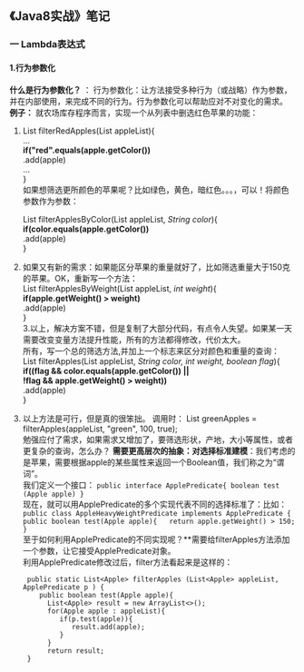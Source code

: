 ## 《Java8实战》笔记
### 一 Lambda表达式
####  1.行为参数化
**什么是行为参数化？** ： 行为参数化：让方法接受多种行为（或战略）作为参数，并在内部使用，来完成不同的行为。行为参数化可以帮助应对不对变化的需求。
**例子：** 就农场库存程序而言，实现一个从列表中删选红色苹果的功能：

1. List<Apple> filterRedApples(List<Apple> appleList){  
   ...  
   **if("red".equals(apple.getColor())**  
        .add(apple)  
       ...  
   }  
如果想筛选更所颜色的苹果呢？比如绿色，黄色，暗红色。。。，可以！将颜色参数作为参数： 
  
    List<Apple> filterApplesByColor(List<Apple> appleList, *String color*){  
     **if(color.equals(apple.getColor())**  
      .add(apple)  
  }  
2. 如果又有新的需求：如果能区分苹果的重量就好了，比如筛选重量大于150克的苹果。OK，重新写一个方法：  
   List<Apple> filterApplesByWeight(List<Apple> appleList, *int weight*){  
     **if(apple.getWeight() > weight)**  
      .add(apple)  
  }    
3.以上，解决方案不错，但是复制了大部分代码，有点令人失望。如果某一天需要改变变量方法提升性能，所有的方法都得修改，代价太大。  
  所有，写一个总的筛选方法,并加上一个标志来区分对颜色和重量的查询：  
   List<Apple> filterApples(List<Apple> appleList, *String color, int weight, boolean flag*){  
     **if((flag &&  color.equals(apple.getColor()) ||  
          !flag && apple.getWeight() > weight))**  
      .add(apple)  
  }  
4. 以上方法是可行，但是真的很笨拙。  调用时：  List<Apple> greenApples = filterApples(appleList, "green", 100, true);  
  勉强应付了需求，如果需求又增加了，要筛选形状，产地，大小等属性，或者更复杂的查询，怎么办？
  **需要更高层次的抽象：对选择标准建模**：我们考虑的是苹果，需要根据apple的某些属性来返回一个Boolean值，我们称之为“谓词”。  
  我们定义一个接口：
      `public interface ApplePredicate{
           boolean test (Apple apple)
      }`  
 现在，就可以用ApplePredicate的多个实现代表不同的选择标准了：比如：  
   `public class AppleHeavyWeightPredicate implements ApplePredicate {  
       public boolean test(Apple apple){  
         return apple.getWeight() > 150;  
    }`  
   至于如何利用ApplePredicate的不同实现呢？**需要给filterApples方法添加一个参数，让它接受ApplePredicate对象。  
   利用ApplePredicate修改过后，filter方法看起来是这样的： 
   ```
    public static List<Apple> filterApples (List<Apple> appleList, ApplePredicate p ) {  
       public boolean test(Apple apple){  
         List<Apple> result = new ArrayList<>();
         for(Apple apple : appleList){
            if(p.test(apple)){
               result.add(apple);
            }
         }
         return result;  
    }  
   ```
   
   
   
   
   
   
   
   
   
  
      
      
  
 
  
  
